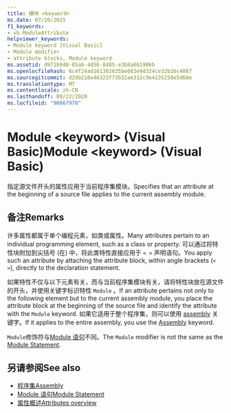 ```yaml
---
title: 模块 <keyword>
ms.date: 07/20/2015
f1_keywords:
- vb.ModuleAttribute
helpviewer_keywords:
- Module keyword [Visual Basic]
- Module modifier
- attribute blocks, Module keyword
ms.assetid: d971b940-05ab-4d56-8485-e3b8a661906b
ms.openlocfilehash: 6c4f24ad161302835be683e9d324ce32b16c4087
ms.sourcegitcommit: d2db216e46323f73b32ae312c9e4135258e5d68e
ms.translationtype: MT
ms.contentlocale: zh-CN
ms.lasthandoff: 09/22/2020
ms.locfileid: "90867978"
---
```

# <a name="module-keyword-visual-basic"></a><span data-ttu-id="bb037-102">Module \<keyword> (Visual Basic)</span><span class="sxs-lookup"><span data-stu-id="bb037-102">Module \<keyword> (Visual Basic)</span></span>

<span data-ttu-id="bb037-103">指定源文件开头的属性应用于当前程序集模块。</span><span class="sxs-lookup"><span data-stu-id="bb037-103">Specifies that an attribute at the beginning of a source file applies to the current assembly module.</span></span>  
  
## <a name="remarks"></a><span data-ttu-id="bb037-104">备注</span><span class="sxs-lookup"><span data-stu-id="bb037-104">Remarks</span></span>  

 <span data-ttu-id="bb037-105">许多属性都属于单个编程元素，如类或属性。</span><span class="sxs-lookup"><span data-stu-id="bb037-105">Many attributes pertain to an individual programming element, such as a class or property.</span></span> <span data-ttu-id="bb037-106">可以通过将特性块附加到尖括号 (在) 中，将此类特性直接应用于 `< >` 声明语句。</span><span class="sxs-lookup"><span data-stu-id="bb037-106">You apply such an attribute by attaching the attribute block, within angle brackets (`< >`), directly to the declaration statement.</span></span>  
  
 <span data-ttu-id="bb037-107">如果特性不仅与以下元素有关，而与当前程序集模块有关，请将特性块放在源文件的开头，并使用关键字标识特性 `Module` 。</span><span class="sxs-lookup"><span data-stu-id="bb037-107">If an attribute pertains not only to the following element but to the current assembly module, you place the attribute block at the beginning of the source file and identify the attribute with the `Module` keyword.</span></span> <span data-ttu-id="bb037-108">如果它适用于整个程序集，则可以使用 [assembly](assembly.md) 关键字。</span><span class="sxs-lookup"><span data-stu-id="bb037-108">If it applies to the entire assembly, you use the [Assembly](assembly.md) keyword.</span></span>  
  
 <span data-ttu-id="bb037-109">`Module`修饰符与[Module 语句](../statements/module-statement.md)不同。</span><span class="sxs-lookup"><span data-stu-id="bb037-109">The `Module` modifier is not the same as the [Module Statement](../statements/module-statement.md).</span></span>  
  
## <a name="see-also"></a><span data-ttu-id="bb037-110">另请参阅</span><span class="sxs-lookup"><span data-stu-id="bb037-110">See also</span></span>

- [<span data-ttu-id="bb037-111">程序集</span><span class="sxs-lookup"><span data-stu-id="bb037-111">Assembly</span></span>](assembly.md)
- [<span data-ttu-id="bb037-112">Module 语句</span><span class="sxs-lookup"><span data-stu-id="bb037-112">Module Statement</span></span>](../statements/module-statement.md)
- [<span data-ttu-id="bb037-113">属性概述</span><span class="sxs-lookup"><span data-stu-id="bb037-113">Attributes overview</span></span>](../../programming-guide/concepts/attributes/index.md)
